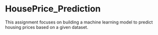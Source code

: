 # HousePrice_Prediction
This assignment focuses on building a machine learning model to predict housing prices based on a given dataset.
